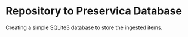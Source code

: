 # Repository to Preservica Database

Creating a simple SQLite3 database to store the ingested items.

